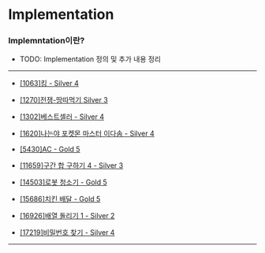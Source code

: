# Implementation

### Implemntation이란?

  - TODO: Implementation 정의 및 추가 내용 정리

---

  - [[1063]킹 - Silver 4](https://github.com/firemancha/Algorithm/tree/main/Baekjoon/Implementation/%5B1063%5D%ED%82%B9)

  - [[1270]전쟁-땅따먹기 Silver 3](https://github.com/firemancha/Algorithm/tree/main/Baekjoon/Implementation/%5B1270%5D%EC%A0%84%EC%9F%81-%EB%95%85%EB%94%B0%EB%A8%B9%EA%B8%B0)

  - [[1302]베스트셀러 - Silver 4](https://github.com/firemancha/Algorithm/tree/main/Baekjoon/Implementation/%5B1302%5D%EB%B2%A0%EC%8A%A4%ED%8A%B8%EC%85%80%EB%9F%AC)

  - [[1620]나는야 포켓몬 마스터 이다솜 - Silver 4](https://github.com/firemancha/Algorithm/tree/main/Baekjoon/Implementation/%5B1620%5D%EB%82%98%EB%8A%94%EC%95%BC%20%ED%8F%AC%EC%BC%93%EB%AA%AC%20%EB%A7%88%EC%8A%A4%ED%84%B0%20%EC%9D%B4%EB%8B%A4%EC%86%9C)

  - [[5430]AC - Gold 5](https://github.com/firemancha/Algorithm/tree/main/Baekjoon/Implementation/%5B5430%5DAC)

  - [[11659]구간 합 구하기 4 - Silver 3](https://github.com/firemancha/Algorithm/tree/main/Baekjoon/Implementation/%5B11659%5D%EA%B5%AC%EA%B0%84%20%ED%95%A9%20%EA%B5%AC%ED%95%98%EA%B8%B04)

  - [[14503]로봇 청소기 - Gold 5](https://github.com/firemancha/Algorithm/tree/main/Baekjoon/Implementation/%5B14503%5D%EB%A1%9C%EB%B4%87%20%EC%B2%AD%EC%86%8C%EA%B8%B0)

  - [[15686]치킨 배달 - Gold 5](https://github.com/firemancha/Algorithm/tree/main/Baekjoon/Implementation/%5B15686%5D%EC%B9%98%ED%82%A8%20%EB%B0%B0%EB%8B%AC)

  - [[16926]배열 돌리기 1 - Silver 2](https://github.com/firemancha/Algorithm/tree/main/Baekjoon/Implementation/%5B16926%5D%EB%B0%B0%EC%97%B4%20%EB%8F%8C%EB%A6%AC%EA%B8%B0%201)

  - [[17219]비밀번호 찾기 - Silver 4](https://github.com/firemancha/Algorithm/tree/main/Baekjoon/Implementation/%5B17219%5D%EB%B9%84%EB%B0%80%EB%B2%88%ED%98%B8%20%EC%B0%BE%EA%B8%B0)

---